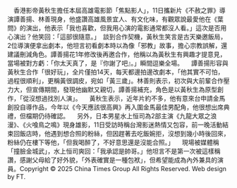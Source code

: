 　香港影帝黃秋生擔任本屆高雄電影節「焦點影人」，11日攜新片《不赦之罪》導演譚善揚、林善現身，他盛讚高雄風景宜人、有文化味，有觀眾說最愛他在《葉問》的演出，他表示「我也喜歡，但我用心演的電影通常都沒人看。」這次是否用心演出？他笑回：「這部很隨意。」　談到合作契機，黃秋生笑言是古天樂邀飯局，2位導演便拿出劇本，他坦言初看劇本時以為像「邪教」故事，擔心宗教誤解，還建議刪減角色。譚善揚花1年修改後再邀合作，他稱以為黃秋生有興趣才提意見，當場被對方虧：「你太天真了，是『你謝了吧』。」瞬間逗樂全場。
　譚善揚形容與黃秋生合作「很好玩」，全片僅拍14天，每天都邊拍邊改劇本，「他其實不可怕，過程很順利」，更稱黃很調皮，宛如「黃三歲」。林善則表示，初次與大前輩合作壓力大，但宣傳期間，發現他幽默又親切，譚善揚補充，角色是以黃秋生為原型創作，「從沒想過找別人演」。
　黃秋生表示，近年片約不多，他有意來台申請金馬創投自導作品，今年以《今天應該很高興》再入圍金馬最佳男配角，他很想出席典禮，但檔期仍待確認。
　另外，日本男星水上恒司為2部主演《九龍大眾之浪漫》、《火喰鳥之鳴》現身雄影，11日受訪時稱台灣影迷熱情又包容，前一晚活動結束回飯店時，他遇到想合照的粉絲，但因趕著去吃飯婉拒，沒想到幾小時後回來，粉絲仍在樓下等他，「但我喝醉了，不好意思還是沒能合照。」
　現場被媒體稱「撞臉金城武」，水上恒司爽回：「我承認是帥哥。」他坦言不是第一次被這樣稱讚，感謝父母給了好外貌，「外表確實是一種包袱」，但希望能成為內外兼具的演員。Copyright © 2025 China Times Group All Rights Reserved. Web design by FT.